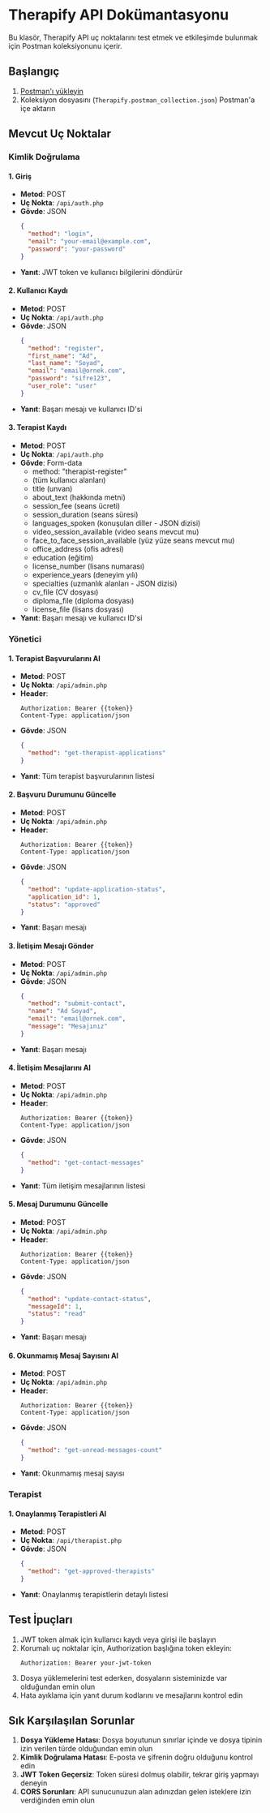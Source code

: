 # Therapify API Dokümantasyonu

Bu klasör, Therapify API uç noktalarını test etmek ve etkileşimde bulunmak için Postman koleksiyonunu içerir.

## Başlangıç

1. [Postman'ı yükleyin](https://www.postman.com/downloads/)
2. Koleksiyon dosyasını (`Therapify.postman_collection.json`) Postman'a içe aktarın
## Mevcut Uç Noktalar

### Kimlik Doğrulama

#### 1. Giriş
- **Metod**: POST
- **Uç Nokta**: `/api/auth.php`
- **Gövde**: JSON
  ```json
  {
    "method": "login",
    "email": "your-email@example.com",
    "password": "your-password"
  }
  ```
- **Yanıt**: JWT token ve kullanıcı bilgilerini döndürür

#### 2. Kullanıcı Kaydı
- **Metod**: POST
- **Uç Nokta**: `/api/auth.php`
- **Gövde**: JSON
  ```json
  {
    "method": "register",
    "first_name": "Ad",
    "last_name": "Soyad",
    "email": "email@ornek.com",
    "password": "sifre123",
    "user_role": "user"
  }
  ```
- **Yanıt**: Başarı mesajı ve kullanıcı ID'si

#### 3. Terapist Kaydı
- **Metod**: POST
- **Uç Nokta**: `/api/auth.php`
- **Gövde**: Form-data
  - method: "therapist-register"
  - (tüm kullanıcı alanları)
  - title (unvan)
  - about_text (hakkında metni)
  - session_fee (seans ücreti)
  - session_duration (seans süresi)
  - languages_spoken (konuşulan diller - JSON dizisi)
  - video_session_available (video seans mevcut mu)
  - face_to_face_session_available (yüz yüze seans mevcut mu)
  - office_address (ofis adresi)
  - education (eğitim)
  - license_number (lisans numarası)
  - experience_years (deneyim yılı)
  - specialties (uzmanlık alanları - JSON dizisi)
  - cv_file (CV dosyası)
  - diploma_file (diploma dosyası)
  - license_file (lisans dosyası)
- **Yanıt**: Başarı mesajı ve kullanıcı ID'si

### Yönetici

#### 1. Terapist Başvurularını Al
- **Metod**: POST
- **Uç Nokta**: `/api/admin.php`
- **Header**: 
  ```
  Authorization: Bearer {{token}}
  Content-Type: application/json
  ```
- **Gövde**: JSON
  ```json
  {
    "method": "get-therapist-applications"
  }
  ```
- **Yanıt**: Tüm terapist başvurularının listesi

#### 2. Başvuru Durumunu Güncelle
- **Metod**: POST
- **Uç Nokta**: `/api/admin.php`
- **Header**: 
  ```
  Authorization: Bearer {{token}}
  Content-Type: application/json
  ```
- **Gövde**: JSON
  ```json
  {
    "method": "update-application-status",
    "application_id": 1,
    "status": "approved"
  }
  ```
- **Yanıt**: Başarı mesajı

#### 3. İletişim Mesajı Gönder
- **Metod**: POST
- **Uç Nokta**: `/api/admin.php`
- **Gövde**: JSON
  ```json
  {
    "method": "submit-contact",
    "name": "Ad Soyad",
    "email": "email@ornek.com",
    "message": "Mesajınız"
  }
  ```
- **Yanıt**: Başarı mesajı

#### 4. İletişim Mesajlarını Al
- **Metod**: POST
- **Uç Nokta**: `/api/admin.php`
- **Header**: 
  ```
  Authorization: Bearer {{token}}
  Content-Type: application/json
  ```
- **Gövde**: JSON
  ```json
  {
    "method": "get-contact-messages"
  }
  ```
- **Yanıt**: Tüm iletişim mesajlarının listesi

#### 5. Mesaj Durumunu Güncelle
- **Metod**: POST
- **Uç Nokta**: `/api/admin.php`
- **Header**: 
  ```
  Authorization: Bearer {{token}}
  Content-Type: application/json
  ```
- **Gövde**: JSON
  ```json
  {
    "method": "update-contact-status",
    "messageId": 1,
    "status": "read"
  }
  ```
- **Yanıt**: Başarı mesajı

#### 6. Okunmamış Mesaj Sayısını Al
- **Metod**: POST
- **Uç Nokta**: `/api/admin.php`
- **Header**: 
  ```
  Authorization: Bearer {{token}}
  Content-Type: application/json
  ```
- **Gövde**: JSON
  ```json
  {
    "method": "get-unread-messages-count"
  }
  ```
- **Yanıt**: Okunmamış mesaj sayısı

### Terapist

#### 1. Onaylanmış Terapistleri Al
- **Metod**: POST
- **Uç Nokta**: `/api/therapist.php`
- **Gövde**: JSON
  ```json
  {
    "method": "get-approved-therapists"
  }
  ```
- **Yanıt**: Onaylanmış terapistlerin detaylı listesi

## Test İpuçları

1. JWT token almak için kullanıcı kaydı veya girişi ile başlayın
2. Korumalı uç noktalar için, Authorization başlığına token ekleyin:
   ```
   Authorization: Bearer your-jwt-token
   ```
3. Dosya yüklemelerini test ederken, dosyaların sisteminizde var olduğundan emin olun
4. Hata ayıklama için yanıt durum kodlarını ve mesajlarını kontrol edin

## Sık Karşılaşılan Sorunlar

1. **Dosya Yükleme Hatası**: Dosya boyutunun sınırlar içinde ve dosya tipinin izin verilen türde olduğundan emin olun
2. **Kimlik Doğrulama Hatası**: E-posta ve şifrenin doğru olduğunu kontrol edin
3. **JWT Token Geçersiz**: Token süresi dolmuş olabilir, tekrar giriş yapmayı deneyin
4. **CORS Sorunları**: API sunucunuzun alan adınızdan gelen isteklere izin verdiğinden emin olun 